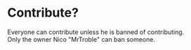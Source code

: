 <h1>Contribute?</h1>

Everyone can contribute unless he is banned of contributing.<br>
Only the owner Nico "MrTroble" can ban someone. 
